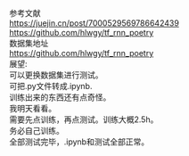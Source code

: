 参考文献\
https://juejin.cn/post/7000529569786642439 \
https://github.com/hlwgy/tf_rnn_poetry \
数据集地址 \
https://github.com/hlwgy/tf_rnn_poetry \
展望:\
可以更换数据集进行测试。\
可把.py文件转成.ipynb.\
训练出来的东西还有点奇怪。\
我明天看看。\
需要先点训练，再点测试。训练大概2.5h。\
务必自己训练。\
全部测试完毕，.ipynb和测试全部正常。

